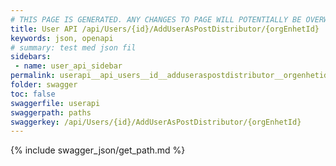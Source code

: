 ```yaml
---
# THIS PAGE IS GENERATED. ANY CHANGES TO PAGE WILL POTENTIALLY BE OVERWRITTEN.
title: User API /api/Users/{id}/AddUserAsPostDistributor/{orgEnhetId}
keywords: json, openapi
# summary: test med json fil
sidebars: 
 - name: user_api_sidebar
permalink: userapi__api_users__id__adduseraspostdistributor__orgenhetid_.html
folder: swagger
toc: false
swaggerfile: userapi
swaggerpath: paths
swaggerkey: /api/Users/{id}/AddUserAsPostDistributor/{orgEnhetId}
---
```

{% include swagger_json/get_path.md %}
